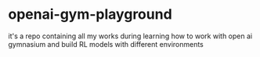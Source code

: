 # openai-gym-playground
it's a repo containing all my works during learning how to work with open ai gymnasium and build RL models with different environments
